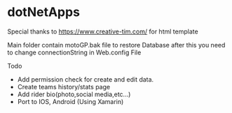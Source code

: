 # dotNetApps
Special thanks to https://www.creative-tim.com/ for html template

Main folder contain motoGP.bak file to restore Database after this you need to change connectionString in Web.config File

Todo
* Add permission check for create and edit data.
* Create teams history/stats page
* Add rider bio(photo,social media,etc...)
* Port to IOS, Android (Using Xamarin)
